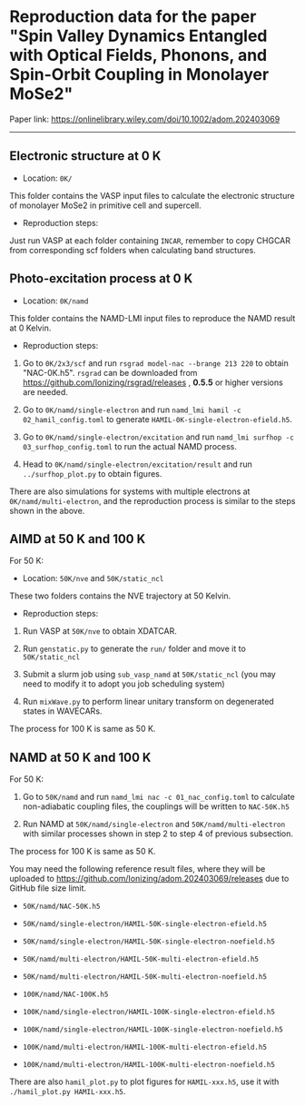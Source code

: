 # Reproduction data for the paper "Spin Valley Dynamics Entangled with Optical Fields, Phonons, and Spin-Orbit Coupling in Monolayer MoSe2"

Paper link: https://onlinelibrary.wiley.com/doi/10.1002/adom.202403069

---

## Electronic structure at 0 K

- Location: `0K/`

This folder contains the VASP input files to calculate the electronic structure
of monolayer MoSe2 in primitive cell and supercell.

- Reproduction steps:

Just run VASP at each folder containing `INCAR`, remember to copy CHGCAR from corresponding
scf folders when calculating band structures.

## Photo-excitation process at 0 K

- Location: `0K/namd`

This folder contains the NAMD-LMI input files to reproduce the NAMD result at 0 Kelvin.

- Reproduction steps:

1. Go to `0K/2x3/scf` and run `rsgrad model-nac --brange 213 220` to obtain "NAC-0K.h5".
   `rsgrad` can be downloaded from https://github.com/Ionizing/rsgrad/releases ,
   **0.5.5** or higher versions are needed.

2. Go to `0K/namd/single-electron` and run `namd_lmi hamil -c 02_hamil_config.toml` to
   generate `HAMIL-0K-single-electron-efield.h5`.

3. Go to `0K/namd/single-electron/excitation` and run `namd_lmi surfhop -c 03_surfhop_config.toml`
   to run the actual NAMD process.

4. Head to `0K/namd/single-electron/excitation/result` and run `../surfhop_plot.py` to obtain figures.

There are also simulations for systems with multiple electrons at `0K/namd/multi-electron`, and the
reproduction process is similar to the steps shown in the above.

## AIMD at 50 K and 100 K

For 50 K:

- Location: `50K/nve` and `50K/static_ncl`

These two folders contains the NVE trajectory at 50 Kelvin.

- Reproduction steps:

1. Run VASP at `50K/nve` to obtain XDATCAR.

2. Run `genstatic.py` to generate the `run/` folder and move it to `50K/static_ncl`

3. Submit a slurm job using `sub_vasp_namd` at `50K/static_ncl`
   (you may need to modify it to adopt you job scheduling system)

4. Run `mixWave.py` to perform linear unitary transform on degenerated states in WAVECARs.

The process for 100 K is same as 50 K.

## NAMD at 50 K and 100 K

For 50 K:

1. Go to `50K/namd` and run `namd_lmi nac -c 01_nac_config.toml` to calculate non-adiabatic coupling files,
   the couplings will be written to `NAC-50K.h5`

2. Run NAMD at `50K/namd/single-electron` and `50K/namd/multi-electron` with similar processes shown
   in step 2 to step 4 of previous subsection.

The process for 100 K is same as 50 K.

You may need the following reference result files, where they will be uploaded
to https://github.com/Ionizing/adom.202403069/releases due to GitHub file size limit.

- `50K/namd/NAC-50K.h5`
- `50K/namd/single-electron/HAMIL-50K-single-electron-efield.h5`
- `50K/namd/single-electron/HAMIL-50K-single-electron-noefield.h5`
- `50K/namd/multi-electron/HAMIL-50K-multi-electron-efield.h5`
- `50K/namd/multi-electron/HAMIL-50K-multi-electron-noefield.h5`

- `100K/namd/NAC-100K.h5`
- `100K/namd/single-electron/HAMIL-100K-single-electron-efield.h5`
- `100K/namd/single-electron/HAMIL-100K-single-electron-noefield.h5`
- `100K/namd/multi-electron/HAMIL-100K-multi-electron-efield.h5`
- `100K/namd/multi-electron/HAMIL-100K-multi-electron-noefield.h5`

There are also `hamil_plot.py` to plot figures for `HAMIL-xxx.h5`, use it with `./hamil_plot.py HAMIL-xxx.h5`.
